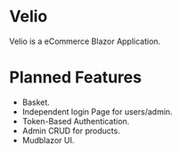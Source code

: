 # Velio
Velio is a eCommerce Blazor Application.

# Planned Features
- Basket.
- Independent login Page for users/admin.
- Token-Based Authentication.
- Admin CRUD for products.
- Mudblazor UI.
